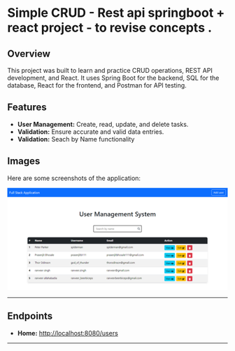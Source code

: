 # Simple CRUD - Rest api springboot + react project - to revise concepts . 

## Overview

<p>This project was built to learn and practice CRUD operations, REST API development, and React. It uses Spring Boot for the backend, SQL for the database, React for the frontend, and Postman for API testing.</p>

## Features

<ul>
  <li><strong>User Management:</strong> Create, read, update, and delete tasks.</li>
  <li><strong>Validation:</strong> Ensure accurate and valid data entries.</li>
  <li><strong>Validation:</strong> Seach by Name functionality </li>
</ul>

## Images

<p>Here are some screenshots of the application:</p>

<!-- Main Screenshot -->
<img src="Images/user-crud-framer-home.png" alt="Home" style="max-width: 100%; height: auto;"/>

<!-- Add more images as needed 
## Login
<img src="Images/Task%20Management%20-%20localhost%2002.png" alt="Task Management Screenshot" style="max-width: 100%; height: auto;"/>

-->


<hr>

## Endpoints

<ul>
  <li><strong>Home:</strong> <a href="http://localhost:8080/users">http://localhost:8080/users</a></li>
  
</ul>

<hr>
